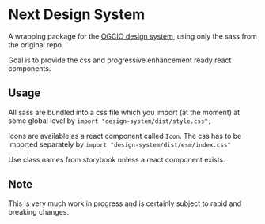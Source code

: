 # Next Design System

A wrapping package for the [OGCIO design system](https://storybook.design-system.ogcio.gov.ie/?path=/story/docs-get-started--page), using only the sass from the original repo.

Goal is to provide the css and progressive enhancement ready react components.

## Usage

All sass are bundled into a css file which you import (at the moment) at some global level by
`import "design-system/dist/style.css";`

Icons are available as a react component called `Icon`. The css has to be imported separately by
`import "design-system/dist/esm/index.css"`


Use class names from storybook unless a react component exists.

## Note
This is very much work in progress and is certainly subject to rapid and breaking changes.
